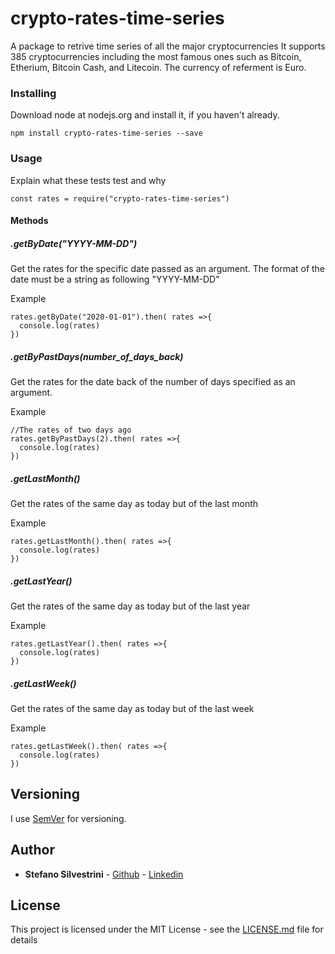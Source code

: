 # crypto-rates-time-series
A package to retrive time series of all the major cryptocurrencies
It supports 385 cryptocurrencies including the most famous ones such as Bitcoin, Etherium, Bitcoin Cash, and Litecoin.
The currency of referment is Euro.

### Installing

Download node at nodejs.org and install it, if you haven't already.

```
npm install crypto-rates-time-series --save
```


### Usage

Explain what these tests test and why

```
const rates = require("crypto-rates-time-series")
``` 

#### Methods 

##### .getByDate("YYYY-MM-DD") 
Get the rates for the specific date passed as an argument. The format of the date must be a string as following "YYYY-MM-DD" 

Example
```
rates.getByDate("2020-01-01").then( rates =>{
  console.log(rates)
})

```

##### .getByPastDays(number_of_days_back) 
Get the rates for the date back of the number of days specified as an argument. 

Example
```
//The rates of two days ago
rates.getByPastDays(2).then( rates =>{
  console.log(rates)
})

```

##### .getLastMonth() 
Get the rates of the same day as today but of the last month 

Example
```
rates.getLastMonth().then( rates =>{
  console.log(rates)
})

```

##### .getLastYear() 
Get the rates of the same day as today but of the last year

Example
```
rates.getLastYear().then( rates =>{
  console.log(rates)
})
```

##### .getLastWeek() 
Get the rates of the same day as today but of the last week

Example
```
rates.getLastWeek().then( rates =>{
  console.log(rates)
})
```



## Versioning

I use [SemVer](http://semver.org/) for versioning.

## Author

* **Stefano Silvestrini** - [Github](https://github.com/StefanoSilv) - [Linkedin](https://www.linkedin.com/in/silvestrinistefano/)

## License

This project is licensed under the MIT License - see the [LICENSE.md](LICENSE.md) file for details
